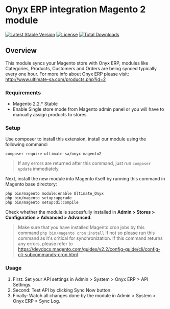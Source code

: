 # Onyx ERP integration Magento 2 module

[![Latest Stable Version](https://poser.pugx.org/ultimate-sa/onyx-magento2/v/stable)](https://packagist.org/packages/ultimate-sa/onyx-magento2)
[![License](https://poser.pugx.org/ultimate-sa/onyx-magento2/license)](https://packagist.org/packages/ultimate-sa/onyx-magento2)
[![Total Downloads](https://poser.pugx.org/ultimate-sa/onyx-magento2/downloads)](https://packagist.org/packages/ultimate-sa/onyx-magento2)

## Overview

This module syncs your Magento store with Onyx ERP, modules like Categories, Products, Customers and Orders are being synced typically every one hour. For more info about Onyx ERP please visit: http://www.ultimate-sa.com/products.php?id=2

### Requirements

- Magento 2.2.* Stable
- Enable Single store mode from Magento admin panel or you will have to manually assign products to stores.

### Setup

Use composer to install this extension, install our module using the following command:

    composer require ultimate-sa/onyx-magento2

> If any errors are returned after this command, just run `composer update` immediately.

Next, install the new module into Magento itself by running this command in Magento base directory:

    php bin/magento module:enable Ultimate_Onyx
    php bin/magento setup:upgrade
    php bin/magento setup:di:compile

Check whether the module is succesfully installed in **Admin > Stores >
Configuration > Advanced > Advanced**.

> Make sure that you have installed Magento cron jobs by this command `php bin/magento cron:install` if not so please run this command as it's critical for synchronization. If this command returns any errors, please refer to https://devdocs.magento.com/guides/v2.2/config-guide/cli/config-cli-subcommands-cron.html

### Usage

1. First: Set your API settings in Admin > System > Onyx ERP > API Settings.
2. Second: Test API by clicking Sync Now button.
3. Finally: Watch all changes done by the module in Admin > System > Onyx ERP > Sync Log.
